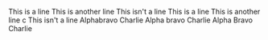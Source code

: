 This is a line This is another line This isn't a line This is a line This is another line c This isn't a line Alphabravo Charlie Alpha bravo Charlie Alpha Bravo Charlie 